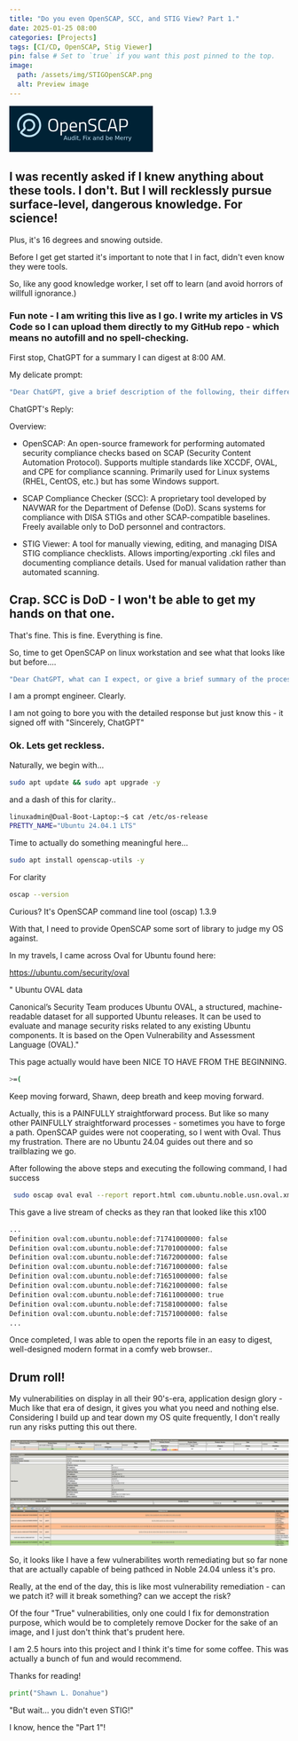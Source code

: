 ```yaml
---
title: "Do you even OpenSCAP, SCC, and STIG View? Part 1."
date: 2025-01-25 08:00
categories: [Projects]
tags: [CI/CD, OpenSCAP, Stig Viewer]
pin: false # Set to `true` if you want this post pinned to the top.
image:
  path: /assets/img/STIGOpenSCAP.png
  alt: Preview image
---
```


![OpenSCAP Title 1](/assets/img/OpenSCAPTitle.png)

## I was recently asked if I knew anything about these tools. I don't. But I will recklessly pursue surface-level, dangerous knowledge. For science!

Plus, it's 16 degrees and snowing outside. 

Before I get get started it's important to note that I in fact, didn't even know they were tools. 

So, like any good knowledge worker, I set off to learn (and avoid horrors of willfull ignorance.)


### Fun note - I am writing this live as I go. I write my articles in VS Code so I can upload them directly to my GitHub repo - which means no autofill and no spell-checking. 

First stop, ChatGPT for a summary I can digest at 8:00 AM. 

My delicate prompt: 

```bash
"Dear ChatGPT, give a brief description of the following, their differences, and similarities: openscap, scap compliance checker, and STIG viewer"
```

ChatGPT's Reply:

Overview:

 * OpenSCAP:
        An open-source framework for performing automated security compliance checks based on SCAP (Security Content Automation Protocol).
        Supports multiple standards like XCCDF, OVAL, and CPE for compliance scanning.
        Primarily used for Linux systems (RHEL, CentOS, etc.) but has some Windows support.

* SCAP Compliance Checker (SCC):
        A proprietary tool developed by NAVWAR for the Department of Defense (DoD).
        Scans systems for compliance with DISA STIGs and other SCAP-compatible baselines.
        Freely available only to DoD personnel and contractors.

* STIG Viewer:
        A tool for manually viewing, editing, and managing DISA STIG compliance checklists.
        Allows importing/exporting .ckl files and documenting compliance details.
        Used for manual validation rather than automated scanning.

## Crap. SCC is DoD - I won't be able to get my hands on that one. 

That's fine. This is fine. Everything is fine. 

So, time to get OpenSCAP on linux workstation and see what that looks like but before....

```bash
"Dear ChatGPT, what can I expect, or give a brief summary of the process of installing OpenSCAP, running it, the output, and actions I can take or would normally be expected to take in a professional setting."
``` 

I am a prompt engineer. Clearly.

I am not going to bore you with the detailed response but just know this - it signed off with "Sincerely, ChatGPT"

### Ok. Lets get reckless. 

Naturally, we begin with... 

```bash
sudo apt update && sudo apt upgrade -y
```

and a dash of this for clarity..

```bash
linuxadmin@Dual-Boot-Laptop:~$ cat /etc/os-release
PRETTY_NAME="Ubuntu 24.04.1 LTS"
```
Time to actually do something meaningful here...

```bash
sudo apt install openscap-utils -y
```
For clarity

```bash
oscap --version
```
Curious? It's OpenSCAP command line tool (oscap) 1.3.9

With that, I need to provide OpenSCAP some sort of library to judge my OS against. 

In my travels, I came across Oval for Ubuntu found here:

https://ubuntu.com/security/oval

"
Ubuntu OVAL data

Canonical’s Security Team produces Ubuntu OVAL, a structured, machine-readable dataset for all supported Ubuntu releases. It can be used to evaluate and manage security risks related to any existing Ubuntu components. It is based on the Open Vulnerability and Assessment Language (OVAL)."

This page actually would have been NICE TO HAVE FROM THE BEGINNING. 

```bash
>=(
```

Keep moving forward, Shawn, deep breath and keep moving forward.

Actually, this is a PAINFULLY straightforward process. But like so many other PAINFULLY straightforward processes - sometimes you have to forge a path. OpenSCAP guides were not cooperating, so I went with Oval. Thus my frustration. There are no Ubuntu 24.04 guides out there and so trailblazing we go.

After following the above steps and executing the following command, I had success

```bash
 sudo oscap oval eval --report report.html com.ubuntu.noble.usn.oval.xml
```

This gave a live stream of checks as they ran that looked like this x100

```bash
...
Definition oval:com.ubuntu.noble:def:71741000000: false
Definition oval:com.ubuntu.noble:def:71701000000: false
Definition oval:com.ubuntu.noble:def:71672000000: false
Definition oval:com.ubuntu.noble:def:71671000000: false
Definition oval:com.ubuntu.noble:def:71651000000: false
Definition oval:com.ubuntu.noble:def:71621000000: false
Definition oval:com.ubuntu.noble:def:71611000000: true
Definition oval:com.ubuntu.noble:def:71581000000: false
Definition oval:com.ubuntu.noble:def:71571000000: false
...
```

Once completed, I was able to open the reports file in an easy to digest, well-designed modern format in a comfy web browser.. 

## Drum roll!
My vulnerabilities on display in all their 90's-era, application design glory - Much like that era of design, it gives you what you need and nothing else. Considering I build up and tear down my OS quite frequently, I don't really run any risks putting this out there.


![OpenSCAP Round 1](/assets/img/OvalHTML.png)


So, it looks like I have a few vulnerabilites worth remediating but so far none that are actually capable of being pathced in Noble 24.04 unless it's pro.

Really, at the end of the day, this is like most vulnerability remediation - can we patch it? will it break something? can we accept the risk?

Of the four "True" vulnerabilities, only one could I fix for demonstration purpose, which would be to completely remove Docker for the sake of an image, and I just don't think that's prudent here.  

I am 2.5 hours into this project and I think it's time for some coffee. 
This was actually a bunch of fun and would recommend.

Thanks for reading!

```python
print("Shawn L. Donahue")
```

"But wait... you didn't even STIG!"

I know, hence the "Part 1"!

